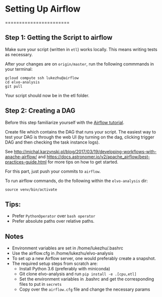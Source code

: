 # Setting Up Airflow
=======================
## Step 1: Getting the Script to airflow

Make sure your script (written in `etl`) works locally.
This means writing tests as necessary.

After your changes are on `origin/master`, run the following commmands in your terminal:

```
gcloud compute ssh lukezhu@airflow
cd elvo-analysis
git pull
```

Your script should now be in the etl folder.

## Step 2: Creating a DAG

Before this step familiarize yourself with the
[Airflow tutorial](https://airflow.apache.org/tutorial.html).

Create file which contains the DAG that runs your script. The
easiest way to test your DAG is through the web UI (by turning on
the dag, clicking trigger DAG and then checking the task instance logs).

See http://michal.karzynski.pl/blog/2017/03/19/developing-workflows-with-apache-airflow/
and https://docs.astronomer.io/v2/apache_airflow/best-practices-guide.html
for more tips on how to get started.

For this part, just push your commits to `airflow`.

To run airflow commands, do the following within the
`elvo-analysis` dir:

```
source venv/bin/activate
```


## Tips:
- Prefer `PythonOperator` over `bash operator`
- Prefer absolute paths over relative paths.


## Notes

- Environment variables are set in /home/lukezhu/.bashrc
- Use the airflow.cfg in /home/lukezhu/elvo-analysis
- To set up a new Airflow server, one would preferably create a snapshot.
- The required setup steps from scratch are:
    - Install Python 3.6 (preferably with miniconda)
    - Git clone elvo-analysis and run `pip install -e .[cpu,etl]`
    - Set the environment variables in .bashrc and get the corresponding files to put in `secrets`
    - Copy over the `airflow.cfg` file and change the necessary params